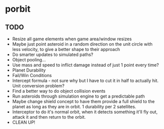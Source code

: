 # porbit

## TODO
* Resize all game elements when game area/window resizes
* Maybe just point asteroid in a random direction on the unit circle with less velocity, to give a better shape to their approach
* Do smarter updates to simulated paths?
* Object pooling...
* Use mass and speed to inflict damage instead of just 1 point every time?
* Planet Durability
* Fail/Win Conditions
* Intercept formula - not sure why but I have to cut it in half to actually hit. Unit conversion problem?
* Find a better way to do object collision events
* Run asteroids through simulation engine to get a predictable path
* Maybe change shield concept to have them provide a full shield to the planet as long as they are in orbit. 1 durability per 2 satellites.
* Interceptor to do it's normal orbit, when it detects something it'll fly out, attack it and then return to the orbit.
* CLEAN UP!